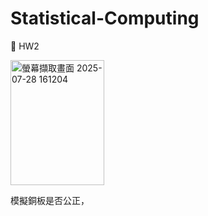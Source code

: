 # Statistical-Computing

📌 HW2

<img width="150" height="200" alt="螢幕擷取畫面 2025-07-28 161204" src="https://github.com/user-attachments/assets/882bd6e8-c948-45e8-a38e-fa46b9c78ff3" />


模擬銅板是否公正，
